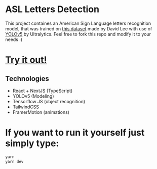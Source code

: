 # ASL Letters Detection

This project containes an American Sign Language letters recognition model, that was trained on [this dataset](https://public.roboflow.com/object-detection/american-sign-language-letters) made by David Lee with use of [YOLOv5](https://github.com/ultralytics/yolov5) by Ultralytics.
Feel free to fork this repo and modify it to your needs :)

# [Try it out!](https://asl.kapala.xyz/)

## Technologies

- React + NextJS (TypeScript)
- YOLOv5 (Modeling)
- Tensorflow JS (object recognition)
- TailwindCSS
- FramerMotion (animations)

# If you want to run it yourself just simply type:

```bash
yarn
yarn dev
```
